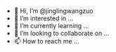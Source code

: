 - 👋 Hi, I’m @jinglingwangzuo
- 👀 I’m interested in ...
- 🌱 I’m currently learning ...
- 💞️ I’m looking to collaborate on ...
- 📫 How to reach me ...

<!---
jinglingwangzuo/jinglingwangzuo is a ✨ special ✨ repository because its `README.md` (this file) appears on your GitHub profile.
You can click the Preview link to take a look at your changes.
--->
